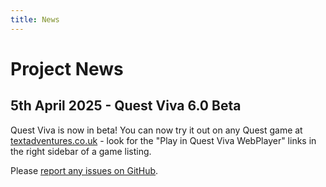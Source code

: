```yaml
---
title: News
---
```


# Project News

## 5th April 2025 - Quest Viva 6.0 Beta

Quest Viva is now in beta! You can now try it out on any Quest game at [textadventures.co.uk](https://textadventures.co.uk) - look for the "Play in Quest Viva WebPlayer" links in the right sidebar of a game listing.

Please [report any issues on GitHub](https://github.com/textadventures/quest/issues).